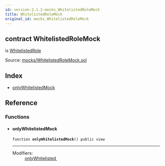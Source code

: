 ```yaml
---
id: version-2.1.2-mocks_WhitelistedRoleMock
title: WhitelistedRoleMock
original_id: mocks_WhitelistedRoleMock
---
```


<div class="contract-doc"><div class="contract"><h2 class="contract-header"><span class="contract-kind">contract</span> WhitelistedRoleMock</h2><p class="base-contracts"><span>is</span> <a href="access_roles_WhitelistedRole.html">WhitelistedRole</a></p><div class="source">Source: <a href="https://github.com/OpenZeppelin/zeppelin-solidity/blob/v2.1.2/contracts/mocks/WhitelistedRoleMock.sol" target="_blank">mocks/WhitelistedRoleMock.sol</a></div></div><div class="index"><h2>Index</h2><ul><li><a href="mocks_WhitelistedRoleMock.html#onlyWhitelistedMock">onlyWhitelistedMock</a></li></ul></div><div class="reference"><h2>Reference</h2><div class="functions"><h3>Functions</h3><ul><li><div class="item function"><span id="onlyWhitelistedMock" class="anchor-marker"></span><h4 class="name">onlyWhitelistedMock</h4><div class="body"><code class="signature">function <strong>onlyWhitelistedMock</strong><span>() </span><span>public </span><span>view </span></code><hr/><dl><dt><span class="label-modifiers">Modifiers:</span></dt><dd><a href="access_roles_WhitelistedRole.html#onlyWhitelisted">onlyWhitelisted </a></dd></dl></div></div></li></ul></div></div></div>
